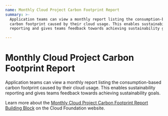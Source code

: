 ```yaml
---
name: Monthly Cloud Project Carbon Footprint Report
summary: >-
  Application teams can view a monthly report listing the consumption-based
  carbon footprint caused by their cloud usage. This enables sustainability
  reporting and gives teams feedback towards achieving sustainability goals.

---
```


# Monthly Cloud Project Carbon Footprint Report

Application teams can view a monthly report listing the consumption-based carbon footprint caused by their cloud usage. This enables sustainability reporting and gives teams feedback towards achieving sustainability goals.

Learn more about the [Monthly Cloud Project Carbon Footprint Report Building Block](https://cloudfoundation.org/maturity-model/cost-management/monthly-cloud-project-carbon-footprint-report.html) on the Cloud Foundation website.
